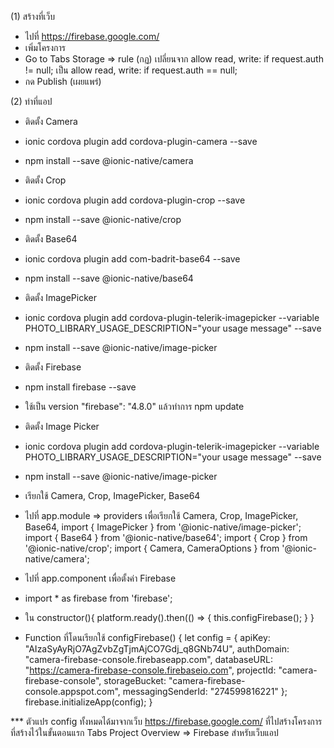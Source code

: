 (1) สร้างที่เว็บ
- ไปที่ https://firebase.google.com/ 
- เพิ่มโครงการ
- Go to Tabs Storage => rule (กฏ) เปลี่ยนจาก allow read, write: if request.auth != null; เป็น allow read, write: if request.auth == null;
- กด Publish (เผยแพร่)

(2) ทำที่แอป
- ติดตั้ง Camera
- ionic cordova plugin add cordova-plugin-camera --save
- npm install --save @ionic-native/camera

- ติดตั้ง Crop
- ionic cordova plugin add cordova-plugin-crop --save
- npm install --save @ionic-native/crop

- ติดตั้ง Base64
- ionic cordova plugin add com-badrit-base64 --save
- npm install --save @ionic-native/base64

- ติดตั้ง ImagePicker
- ionic cordova plugin add cordova-plugin-telerik-imagepicker --variable PHOTO_LIBRARY_USAGE_DESCRIPTION="your usage message" --save
- npm install --save @ionic-native/image-picker

- ติดตั้ง Firebase
- npm install firebase --save 
- ใช้เป็น version "firebase": "4.8.0" แล้วทำการ npm update

- ติดตั้ง Image Picker
- ionic cordova plugin add cordova-plugin-telerik-imagepicker --variable PHOTO_LIBRARY_USAGE_DESCRIPTION="your usage message" --save
- npm install --save @ionic-native/image-picker

- เรียกใช้ Camera,
        Crop,
        ImagePicker,
        Base64
- ไปที่ app.module => providers เพื่อเรียกใช้ Camera, Crop, ImagePicker, Base64,
import { ImagePicker } from '@ionic-native/image-picker';
import { Base64 } from '@ionic-native/base64';
import { Crop } from '@ionic-native/crop';
import { Camera, CameraOptions } from '@ionic-native/camera';

- ไปที่ app.component เพื่อตั้งค่า Firebase
- import * as firebase from 'firebase';
- ใน constructor(){
    platform.ready().then(() => {
      this.configFirebase();
    }
}

- Function ที่โดนเรียกใช้
configFirebase() {
    let config = {
      apiKey: "AIzaSyAyRjO7AgZvbZgTjmAjCO7Gdj_q8GNb74U",
      authDomain: "camera-firebase-console.firebaseapp.com",
      databaseURL: "https://camera-firebase-console.firebaseio.com",
      projectId: "camera-firebase-console",
      storageBucket: "camera-firebase-console.appspot.com",
      messagingSenderId: "274599816221"
    };
    firebase.initializeApp(config);
  }

*** ตัวแปร config ทั้งหมดได้มาจากเว็บ https://firebase.google.com/ ที่ไปสร้างโครงการที่สร้างไว้ในขั้นตอนแรก Tabs Project Overview => Firebase สำหรับเว็บแอป

